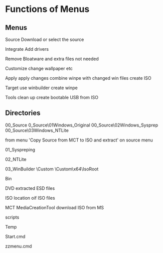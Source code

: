 # Functions of Menus

## Menus

Source
 Download or select the source

Integrate
 Add drivers

Remove
 Bloatware and extra files not needed

Customize
 change wallpaper etc

Apply
 apply changes
 combine winpe with changed win files
 create ISO

Target
 use winbuilder
 create winpe

Tools
 clean up
 create bootable USB from ISO

## Directories

00_Source
 0_Source\01Windows_Original
 00_Source\02Windows_Sysprep
 00_Source\03Windows_NTLite

 from menu 'Copy Source from MCT to ISO and extract' on source menu

01_Syspreping

02_NTLite

03_WinBuilder
 \Custom
 \Custom\x64\IsoRoot

Bin

DVD
 extracted ESD files

ISO
 location oif ISO files

MCT
 MediaCreationTool
 download ISO from MS

scripts

Temp

Start.cmd

zzmenu.cmd
